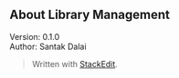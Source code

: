 ## About Library Management
Version: 0.1.0  
Author: Santak Dalai  



> Written with [StackEdit](https://stackedit.io/).